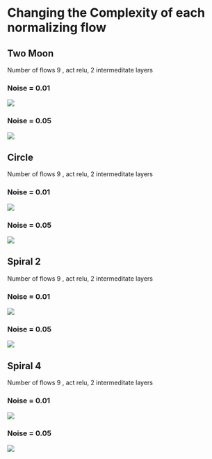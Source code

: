 # Changing the Complexity of each normalizing flow

## Two Moon

Number of flows 9 , act relu, 2 intermeditate layers

### Noise = 0.01
![](../allOutputs/twomoons/actrelu/nS1/nT1/interDim256/inputS200/inputN0.01/nof9/image.png)
### Noise = 0.05
![](../allOutputs/twomoons/actrelu/nS1/nT1/interDim256/inputS200/inputN0.05/nof9/image.png)

## Circle
Number of flows 9 , act relu, 2 intermeditate layers

### Noise = 0.01
![](../allOutputs/circles/actrelu/nS1/nT1/interDim256/inputS200/inputN0.01/nof9/image.png)
### Noise = 0.05
![](../allOutputs/circles/actrelu/nS1/nT1/interDim256/inputS200/inputN0.05/nof9/image.png)

## Spiral 2
Number of flows 9 , act relu, 2 intermeditate layers

### Noise = 0.01
![](../allOutputs/spiral2/actrelu/nS1/nT1/interDim256/inputS200/inputN0.01/nof9/image.png)
### Noise = 0.05
![](../allOutputs/spiral2/actrelu/nS1/nT1/interDim256/inputS200/inputN0.05/nof9/image.png)

## Spiral 4
Number of flows 9 , act relu, 2 intermeditate layers

### Noise = 0.01
![](../allOutputs/spiral4/actrelu/nS1/nT1/interDim256/inputS200/inputN0.01/nof9/image.png)
### Noise = 0.05
![](../allOutputs/spiral4/actrelu/nS1/nT1/interDim256/inputS200/inputN0.05/nof9/image.png)





